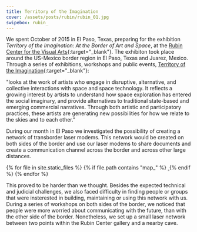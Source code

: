 ```yaml
---
title: Territory of the Imagination
cover: /assets/posts/rubin/rubin_01.jpg
swipebox: rubin_
---
```

We spent October of 2015 in El Paso, Texas, preparing for the exhibition *Territory of the Imagination: At the Border of Art and Space*, at the [Rubin Center for the Visual Arts](http://rubin.utep.edu/){:target="_blank"}. The exhibiton took place around the US-Mexico border region in El Paso, Texas and Juarez, Mexico. Through a series of exhibitions, workshops and public events, [Territory of the Imagination](http://rubin.utep.edu/index.php/past1/68){:target="_blank"}:

<div class="quotes">&quot;looks at the work of artists who engage in disruptive, alternative, and collective interactions with space and space technology. It reflects a growing interest by artists to understand how space exploration has entered the social imaginary, and provide alternatives to traditional state-based and emerging commercial narratives. Through both artistic and participatory practices, these artists are generating new possibilities for how we relate to the skies and to each other.&quot;</div>

During our month in El Paso we investigated the possibility of creating a network of transborder laser modems. This network would be created on both sides of the border and use our laser modems to share documents and create a communication channel across the border and across other large distances. 

<div class="swipebox-gallery">
  {% for file in site.static_files %}
    {% if file.path contains "map_" %}
      <a href="{{ file.path }}" class="swipebox map-gallery">
        <img src="{{ file.path }}" alt="">
      </a>
    {% endif %}
  {% endfor %}
</div>

This proved to be harder than we thought. Besides the expected technical and judicial challenges, we also faced difficulty in finding people or groups that were insterested in building, maintaining or using this network with us. During a series of workshops on both sides of the border, we noticed that people were more worried about communicating with the future, than with the other side of the border. Nonetheless, we set up a small laser network between two points within the Rubin Center gallery and a nearby cave.

<script type="text/javascript">
  (function($) {
    $( '.map-gallery' ).swipebox();
  })(jQuery);
</script>
